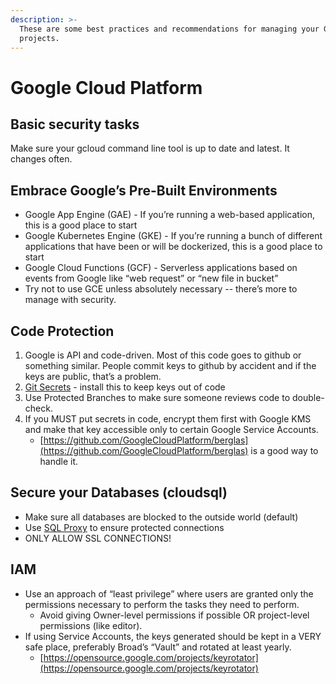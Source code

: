 ```yaml
---
description: >-
  These are some best practices and recommendations for managing your GCP
  projects.
---
```


# Google Cloud Platform

## Basic security tasks

Make sure your gcloud command line tool is up to date and latest. It changes often.

## Embrace Google’s Pre-Built Environments

* Google App Engine \(GAE\) - If you’re running a web-based application, this is a good place to start
* Google Kubernetes Engine \(GKE\) - If you’re running a bunch of different applications that have been or will be dockerized, this is a good place to start
* Google Cloud Functions \(GCF\) - Serverless applications based on events from Google like “web request” or “new file in bucket”
* Try not to use GCE unless absolutely necessary -- there’s more to manage with security.

## Code Protection

1. Google is API and code-driven. Most of this code goes to github or something similar. People commit keys to github by accident and if the keys are public, that’s a problem.
2. [Git Secrets](https://github.com/awslabs/git-secrets) - install this to keep keys out of code
3. Use Protected Branches to make sure someone reviews code to double-check.
4. If you MUST put secrets in code, encrypt them first with Google KMS and make that key accessible only to certain Google Service Accounts.
   * [https://github.com/GoogleCloudPlatform/berglas](https://github.com/GoogleCloudPlatform/berglas) is a good way to handle it.

## Secure your Databases \(cloudsql\)

* Make sure all databases are blocked to the outside world \(default\)
* Use [SQL Proxy](https://cloud.google.com/sql/docs/mysql/sql-proxy) to ensure protected connections
* ONLY ALLOW SSL CONNECTIONS!

## IAM

* Use an approach of “least privilege” where users are granted only the permissions necessary to perform the tasks they need to perform.
  * Avoid giving Owner-level permissions if possible OR project-level permissions \(like editor\).
* If using Service Accounts, the keys generated should be kept in a VERY safe place, preferably Broad’s “Vault” and rotated at least yearly.
  * [https://opensource.google.com/projects/keyrotator](https://opensource.google.com/projects/keyrotator)

